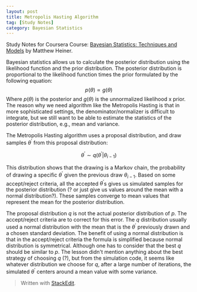 ```yaml
---
layout: post
title: Metropolis Hasting Algorithm
tag: [Study Notes]
category: Bayesian Statistics
---
```


Study Notes for Coursera Course: [Bayesian Statistics: Techniques and Models](https://www.coursera.org/learn/mcmc-bayesian-statistics/) by Matthew Heiner.

Bayesian statistics allows us to calculate the posterior distribution using the likelihood function and the prior distribution. The posterior distribution is proportional to the likelihood function times the prior formulated by the following equation:
$$p(\theta) \propto g(\theta)$$ 
Where $p(\theta)$ is the posterior and $g(\theta)$ is the unnormalized likelihood x prior. The reason why we need algorithm like the Metropolis Hasting is that in more sophisticated settings, the denominator/normalizer is difficult to integrate, but we still want to be able to estimate the statistics of the posterior distribution, e.g., mean and variance.

The Metropolis Hasting algorithm uses a proposal distribution, and draw samples $\theta^\prime$ from this proposal distribution: 

$$\theta^\prime \sim q(\theta^\prime|\theta_{i-1})$$ 

This distribution shows that the drawing is a Markov chain, the probability of drawing a specific $\theta^\prime$ given the previous draw $\theta_{i-1}$. Based on some accept/reject criteria, all the accepted $\theta^\prime$s gives us simulated samples for the posterior distribution (? or just give us values around the mean with a normal distribution?). These samples converge to mean values that represent the mean for the posterior distribution.

The proposal distribution $q$ is not the actual posterior distribution of $p$. The accept/reject criteria are to correct for this error. The $q$ distribution usually used a normal distribution with the mean that is the $\theta^\prime$ previously drawn and a chosen standard deviation. The benefit of using a normal distribution is that in the accept/reject criteria the formula is simplified because normal distribution is symmetrical. Although one has to consider that the best $q$ should be similar to $p$. The lesson didn't mention anything about the best strategy of choosing $q$ (?), but from the simulation code, it seems like whatever distribution we choose for $q$, after a large number of iterations, the simulated $\theta^\prime$ centers around a mean value with some variance.


> Written with [StackEdit](https://stackedit.io/).
<!--stackedit_data:
eyJoaXN0b3J5IjpbMTg1NTg3MzQzMSwtMzg2NzUzMzkxLDEwNz
I1NDI4OSwxMDgwMjI3MzEwLC0yMDY3NTk2ODY4LC05OTU1MTA5
NjgsLTE5Njk1ODA4NTgsOTk4MjE2NTU1LC0xODY0OTc0Nzk2LC
0xODY0OTc0Nzk2LC0yNTMwNjc4MDJdfQ==
-->